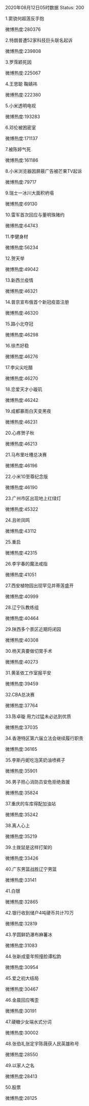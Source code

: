 2020年08月12日05时数据
Status: 200

1.窦骁何超莲反手抱

微博热度:280376

2.特朗普遭52家科技巨头联名起诉

微博热度:239808

3.罗霈颖死因

微博热度:225067

4.王思聪 鞠婧祎

微博热度:222380

5.小米透明电视

微博热度:193283

6.邓伦被困密室

微博热度:171137

7.被陈婷气死

微博热度:161186

8.小米浏览器因屏蔽广告被芒果TV起诉

微博热度:79717

9.瑞士一冰川大面积坍塌

微博热度:69130

10.雷军首次回应与董明珠赌约

微博热度:64743

11.李健身材

微博热度:56234

12.贺天举

微博热度:49042

13.新西兰疫情

微博热度:46321

14.普京宣布俄首个新冠疫苗注册

微博热度:46320

15.路小北夺冠

微博热度:46298

16.徐杰好稳

微博热度:46276

17.李尖尖吃醋

微博热度:46270

18.恋爱天才小璇玑

微博热度:46242

19.成都暴雨白天变黑夜

微博热度:46231

20.心疼贺子秋

微博热度:46213

21.马布里吐槽总决赛

微博热度:46196

22.小米10至尊纪念版

微博热度:46190

23.广州市区出现地上红绿灯

微博热度:45322

24.且听凤鸣

微博热度:43112

25.重启

微博热度:42315

26.李宇春的魔法戒指

微博热度:41051

27.西安植物园出现罕见并蒂莲盛开

微博热度:40999

28.辽宁队教练组

微博热度:40464

29.陕西多个景区近期将闭园

微博热度:40308

30.杨天真要做切胃手术

微博热度:40273

31.黄圣依工作室报平安

微博热度:39459

32.CBA总决赛

微博热度:37764

33.陈卓璇 用力过猛未必达到优质

微博热度:37035

34.香港特区第六届立法会继续履行职责

微博热度:36165

35.李斯丹妮吃泡芙奶油喷裤子

微博热度:35901

36.男子担心消防员安危拒绝救援

微博热度:35824

37.重庆的车库得配加油站

微博热度:35242

38.离人心上

微博热度:35219

39.土拨鼠是这样打架的

微博热度:33426

40.广东男篮战胜辽宁男篮

微博热度:33141

41.白银

微博热度:32865

42.银行收到储户4吨硬币共计70万

微博热度:32819

43.芋圆鲜奶瀑布麻薯冰

微博热度:31083

44.张新成童年照撞脸谭松韵

微博热度:30954

45.爱之初大结局

微博热度:30467

46.金晨回应嘴歪

微博热度:30191

47.硬糖少女端水式分词

微博热度:30002

48.张伯礼张定宇陈薇获人民英雄称号

微博热度:28550

49.以家人之名

微博热度:28413

50.股票

微博热度:28125

